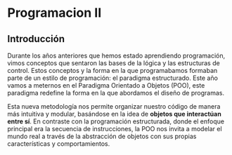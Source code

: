 # Programacion II

## Introducción
Durante los años anteriores que hemos estado aprendiendo programación, vimos conceptos que sentaron las bases de la lógica y las estructuras de control. Estos conceptos y la forma en la que programabamos formaban parte de un estilo de programación: el paradigma estructurado. Este año vamos a meternos en el Paradigma Orientado a Objetos (POO), este paradigma redefine la forma en la que abordamos el diseño de programas.

Esta nueva metodología nos permite organizar nuestro código de manera más intuitiva y modular, basándose en la idea de **objetos que interactúan entre sí**. En contraste con la programación estructurada, donde el enfoque principal era la secuencia de instrucciones, la POO nos invita a modelar el mundo real a través de la abstracción de objetos con sus propias características y comportamientos.
